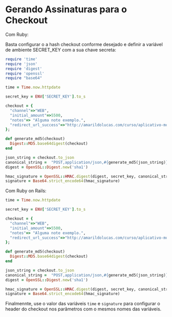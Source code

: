# Gerando Assinaturas para o Checkout

Com Ruby:

Basta configurar o a hash checkout conforme desejado e definir a variável de ambiente SECRET_KEY com a sua chave secreta:

```ruby
require 'time'
require 'json'
require 'digest'
require 'openssl'
require "base64"

time = Time.now.httpdate

secret_key = ENV['SECRET_KEY'].to_s

checkout = {
  "channel"=>"WEB",
  "initial_amount"=>5500,
  "notes"=> "Alguma note exemplo.",
  "redirect_url_success"=>"http://amarildolucas.com/curso/aplicativo-movel-com-swift/sucesso"
};

def generate_md5(checkout)
  Digest::MD5.base64digest(checkout)
end

json_string = checkout.to_json
canonical_string =  "POST,application/json,#{generate_md5(json_string)},#{"/v1/checkouts"},#{time}"
digest = OpenSSL::Digest.new('sha1')

hmac_signature = OpenSSL::HMAC.digest(digest, secret_key, canonical_string)
signature = Base64.strict_encode64(hmac_signature)
```

Com Ruby on Rails:

```ruby
time = Time.now.httpdate

secret_key = ENV['SECRET_KEY'].to_s

checkout = {
  "channel"=>"WEB",
  "initial_amount"=>5500,
  "notes"=> "Alguma note exemplo.",
  "redirect_url_success"=>"http://amarildolucas.com/curso/aplicativo-movel-com-swift/sucesso"
};

def generate_md5(checkout)
  Digest::MD5.base64digest(checkout)
end

json_string = checkout.to_json
canonical_string =  "POST,application/json,#{generate_md5(json_string)},#{"/v1/checkouts"},#{time}"
digest = OpenSSL::Digest.new('sha1')

hmac_signature = OpenSSL::HMAC.digest(digest, secret_key, canonical_string)
signature = Base64.strict_encode64(hmac_signature)
```

Finalmennte, use o valor das variáveis `time` e `signature` para configurar o header do checkout nos parâmetros com o mesmos nomes das variáveis.
